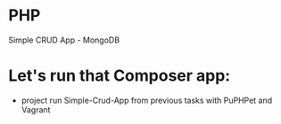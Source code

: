 # PHP
Simple CRUD App - MongoDB

# Let's run that Composer app:
- project run Simple-Crud-App from previous tasks with PuPHPet and Vagrant
